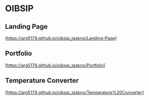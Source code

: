# OIBSIP

## Landing Page
[https://arg5179.github.io/oibsip_taskno/Landing-Page]

## Portfolio
[https://arg5179.github.io/oibsip_taskno/Portfolio]

## Temperature Converter
[https://arg5179.github.io/oibsip_taskno/Temperature%20Converter]

